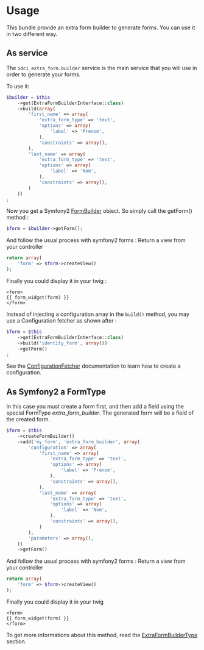 Usage
=====

This bundle provide an extra form builder to generate forms. You can use it in two different way.

## As service

The `idci_extra_form.builder` service is the main service that you will use in order to generate your forms.

To use it:
```php
$builder = $this
    ->get(ExtraFormBuilderInterface::class)
    ->build(array(
        'first_name' => array(
            'extra_form_type' => 'text',
            'options' => array(
                'label' => 'Prénom',
            ),
            'constraints' => array(),
        ),
        'last_name' => array(
            'extra_form_type' => 'text',
            'options' => array(
                'label' => 'Nom',
            ),
            'constraints' => array(),
        )
    ))
;
```

Now you get a Symfony2 [FormBuilder](https://github.com/symfony/symfony/blob/master/src/Symfony/Component/Form/FormBuilder.php) object.
So simply call the getForm() method :
```php
$form = $builder->getForm();
```

And follow the usual process with symfony2 forms :
Return a view from your controller
```php
return array(
    'form' => $form->createView()
);
```

Finally you could display it in your twig :
```twig
<form>
{{ form_widget(form) }}
</form>
```

Instead of injecting a configuration array in the `build()` method, you may use a Configuration fetcher as shown after :
```php
$form = $this
    ->get(ExtraFormBuilderInterface::class)
    ->build('identity_form', array())
    ->getForm()
;
```
See the [ConfigurationFetcher](configuration_fetcher.md) documentation to learn how to create a configuration.

## As Symfony2 a FormType

In this case you must create a form first, and then add a field using the special
FormType *extra_form_builder*. The generated form will be a field of the created form.
```php
$form = $this
    ->createFormBuilder()
    ->add('my_form', 'extra_form_builder', array(
        'configuration' => array(
            'first_name' => array(
                'extra_form_type' => 'text',
                'options' => array(
                    'label' => 'Prénom',
                ),
                'constraints' => array(),
            ),
            'last_name' => array(
                'extra_form_type' => 'text',
                'options' => array(
                    'label' => 'Nom',
                ),
                'constraints' => array(),
            )
        ),
        'parameters' => array(),
    ))
    ->getForm()
```

And follow the usual process with symfony2 forms :
Return a view from your controller
```php
return array(
    'form' => $form->createView()
);
```

Finally you could display it in your twig
```twig
<form>
{{ form_widget(form) }}
</form>
```

To get more informations about this method, read the [ExtraFormBuilderType](extra_form_builder_type.md) section.
